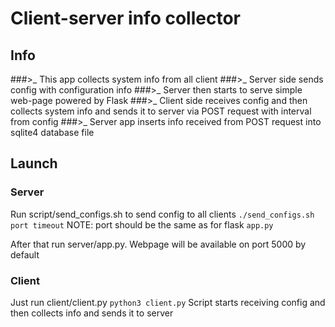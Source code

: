 # Client-server info collector
## Info
###>_ This app collects system info from all client
###>_ Server side sends config with configuration info
###>_ Server then starts to serve simple web-page powered by Flask
###>_ Client side receives config and then collects system info and sends it to server via POST request with interval from config
###>_ Server app inserts info received from POST request into sqlite4 database file 
## Launch
### Server
Run script/send_configs.sh to send config to all clients
`./send_configs.sh port timeout`
NOTE: port should be the same as for flask `app.py`

After that run server/app.py. Webpage will be available on port 5000 by default

### Client

Just run client/client.py 
`python3 client.py`
Script starts receiving config and then collects info and sends it to server
